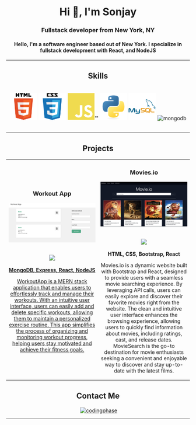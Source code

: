 
<h1 align="center">Hi 👋, I'm Sonjay</h1>
<h3 align="center">Fullstack developer from New York, NY</h3>
<h4 align="center">Hello, I'm a software engineer based out of New York. I specialize in fullstack development with React, and NodeJS</h4>

<hr>
	
	

	
<h2 align="center">Skills</h2>
	
<div align="center">
	                <br>
	                    <div align="center" >  
	                      <img src="https://raw.githubusercontent.com/devicons/devicon/master/icons/html5/html5-original-wordmark.svg" alt="html5" width="75" height="75"/> 
				<img src="https://raw.githubusercontent.com/devicons/devicon/master/icons/css3/css3-original-wordmark.svg" alt="css3" width="75" height="75"/>
	                      <img src="https://raw.githubusercontent.com/devicons/devicon/1119b9f84c0290e0f0b38982099a2bd027a48bf1/icons/javascript/javascript-plain.svg" alt="css3" width="75" height="75"/>'"
                       <img src ="https://github.com/devicons/devicon/blob/master/icons/python/python-original.svg" alt="python" width="75" height="75>
	                      <img src="https://www.vectorlogo.zone/logos/git-scm/git-scm-icon.svg" alt="git" width="75" height="75"/> 
	                      <img src="https://raw.githubusercontent.com/devicons/devicon/master/icons/mysql/mysql-original-wordmark.svg" alt="mysql" width="75" height="75"/> 
                          <img src="https://github.com/get-icon/geticon/blob/master/icons/mongodb.svg" alt="mongodb" width="75" height="75"/> 
                              
</div>
</div>
	
<br>
	<hr>
	

<h2 align="center">Projects</h2>
	<div align="center">
		<table>
			<tr>
				<td width="50%">
					<h3 align="center">Workout App</h3>
					<div align="center">  
						<a href='https://github.com/SonjayLake/Gym-App' target="_blank">
							<img src="https://github.com/SonjayLake/Gym-App/blob/main/assets/workout.png" alt="project 1" height="100%" />
						</a>
						<br>
						<br>
						<p>
							<a href="https://github.com/SonjayLake/Gym-App" target="_blank">
								<img src="https://img.shields.io/badge/Repo-lightgrey?style=for-the-badge&logo=github"/>
						</p>
						<p><strong>MongoDB, Express, React, NodeJS</strong></p>
	          <p>
	WorkoutApp is a MERN stack application that enables users to effortlessly track and manage their workouts. With an intuitive user interface, users can easily add and delete specific workouts, allowing them to maintain a personalized exercise routine. This app simplifies the process of organizing and monitoring workout progress, helping users stay motivated and achieve their fitness goals.
			</p>
					</div>
				</td>
				<td width="50%">
					<h3 align="center">Movies.io</h3>
					<div align="center" >  
						<a href='https://github.com/SonjayLake/Movie.io' target="_blank">
							<img src="https://github.com/SonjayLake/Movie.io/blob/main/images/movie-demo.png" alt="movie-project" height="100%" />
						</a>
						<br>
						<br>
						<p>
							<a href="https://github.com/SonjayLake/Movie.io" target="_blank">
								<img src="https://img.shields.io/badge/Repo-lightgrey?style=for-the-badge&logo=github"/>
							</a>  
						</p>
						 <p><strong>HTML, CSS, Bootstrap, React</strong></p>
						<p>Movies.io is a dynamic website built with Bootstrap and React, designed to provide users with a seamless movie searching experience. By leveraging API calls, users can easily explore and discover their favorite movies right from the website. The clean and intuitive user interface enhances the browsing experience, allowing users to quickly find information about movies, including ratings, cast, and release dates. MovieSearch is the go-to destination for movie enthusiasts seeking a convenient and enjoyable way to discover and stay up-to-date with the latest films.</p>
					</div>
	        </tr>
		</table>
	</div>
	
	

	
<h2 align="center">Contact Me</h2>
  	<p align="center">
  		&nbsp&nbsp&nbsp
  	<a href="https://www.linkedin.com/in/sonjaylake/" target="blank"><img align="center" src="https://raw.githubusercontent.com/rahuldkjain/github-profile-readme-generator/master/src/images/icons/Social/linked-in-alt.svg" alt="codingphase" height="30" width="40" /></a>&nbsp&nbsp&nbsp
	</p>
	
<hr>
	
	
<!-- STATS -->
<!--
<div align="center" margin="100px 0 0 0">

  <h2 align="center">Stats</h2>
  <h6 style="color:red">These stats are only for public repos it does not show private stats on projects for previous employers and clients.</h6>
	
  <p><img align="center" src="https://github-readme-stats.vercel.app/api/top-langs?username=SonjayLake&show_icons=true&locale=en&layout=compact" alt="sonjayLakeStats" /></p>
	
  <p>&nbsp;<img align="center" src="https://github-readme-stats.vercel.app/api?username=SonjayLake&show_icons=true&locale=en" alt="sonjayLakeStats" /></p>
	
  <p><img align="center" src="https://github-readme-streak-stats.herokuapp.com/?user=SonjayLake&" alt="sonjayLakeStats" /></p>
	</div>
--->




